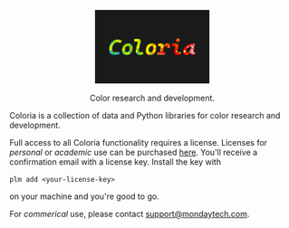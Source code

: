 <p align="center">
  <a href="https://github.com/coloria-dev/"><img alt="coloria" src="https://raw.githubusercontent.com/coloria-dev/.github/main/logo/coloria-logo.png" width="40%"></a>
  <p align="center">Color research and development.</p>
</p>

Coloria is a collection of data and Python libraries for color research and
development.

Full access to all Coloria functionality requires a license. Licenses for
_personal_ or _academic_ use can be purchased
[here](https://buy.stripe.com/8wM6r7aBg1IC3iE8wy).
You'll receive a confirmation email with a license key. Install the key with

```
plm add <your-license-key>
```

on your machine and you're good to go.

For _commerical_ use, please contact support@mondaytech.com.
